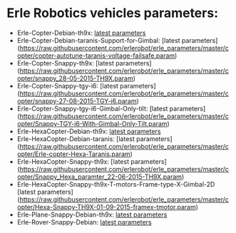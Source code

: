 # Erle Robotics vehicles parameters:

- Erle-Copter-Debian-th9x: [latest
  parameters](https://raw.githubusercontent.com/erlerobot/erle_parameters/master/copter/copter_autotune_th9x.param)
- Erle-Copter-Debian-taranis-Support-for-Gimbal: [latest parameters] (https://raw.githubusercontent.com/erlerobot/erle_parameters/master/copter/copter-autotune-taranis-voltage-failsafe.param)
- Erle-Copter-Snappy-th9x: [latest parameters] (https://raw.githubusercontent.com/erlerobot/erle_parameters/master/copter/snappy_28-05-2015-TH9X.param)
- Erle-Copter-Snappy-tgy-i6: [latest parameters] (https://raw.githubusercontent.com/erlerobot/erle_parameters/master/copter/snappy-27-08-2015-TGY-i6.param)
- Erle-Copter-Snappy-tgy-i6-Gimbal-Only-tilt: [latest parameters] (https://raw.githubusercontent.com/erlerobot/erle_parameters/master/copter/Snappy-TGY-i6-With-Gimbal-Only-Tilt.param)
- Erle-HexaCopter-Debian-th9x: [latest parameters](https://raw.githubusercontent.com/erlerobot/erle_parameters/master/copter/Hexa_TH9X.param)
- Erle-HexaCopter-Debian-taranis: [latest parameters] (https://raw.githubusercontent.com/erlerobot/erle_parameters/master/copter/Erle-copter-Hexa-Taranis.param)
- Erle-HexaCopter-Snappy-th9x: [latest parameters] (https://raw.githubusercontent.com/erlerobot/erle_parameters/master/copter/Snappy_Hexa_paramter_22-06-2015-TH9X.param)
- Erle-HexaCopter-Snappy-th9x-T-motors-Frame-type-X-Gimbal-2D [latest parameters] (https://raw.githubusercontent.com/erlerobot/erle_parameters/master/copter/Hexa-Snappy-TH9X-01-09-2015-framex-tmotor.param)
- Erle-Plane-Snappy-Debian-th9x: [latest parameters](https://raw.githubusercontent.com/erlerobot/erle_parameters/master/plane/ErlePlane-Turnigy9x.param)
- Erle-Rover-Snappy-Debian: [latest parameters](https://raw.githubusercontent.com/erlerobot/erle_parameters/master/rover/APMrover_10_04_2015.param)
